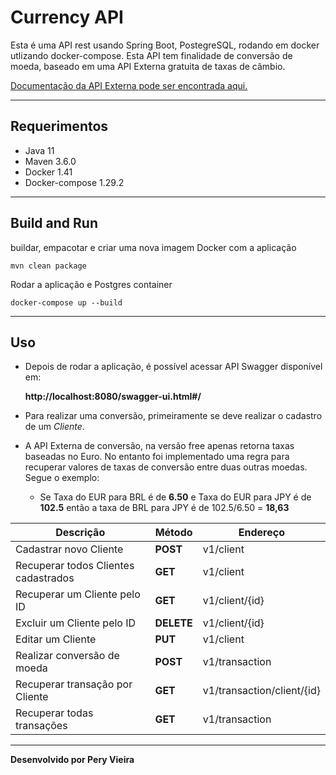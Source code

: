  # Currency API 
Esta é uma API rest usando Spring Boot, PostegreSQL, rodando em docker utlizando docker-compose.
Esta API tem finalidade de conversão de moeda, baseado em uma API Externa gratuita de taxas de câmbio.

[Documentação da API Externa pode ser encontrada aqui.](https://exchangeratesapi.io/documentation/)

---

## Requerimentos
- Java 11
- Maven 3.6.0
- Docker 1.41
- Docker-compose 1.29.2

---

##  Build and Run
buildar, empacotar e criar uma nova imagem Docker com a aplicação

```mvn clean package```

Rodar a aplicação e Postgres container

```docker-compose up --build```

---

## Uso
* Depois de rodar a aplicação, é possível acessar API Swagger disponível em:

    **http://localhost:8080/swagger-ui.html#/**
  
* Para realizar uma conversão, primeiramente se deve realizar o cadastro de um *Cliente*.

* A API Externa de conversão, na versão free apenas retorna taxas baseadas no Euro. No entanto foi implementado uma regra para recuperar valores de taxas de conversão entre duas outras moedas. Segue o exemplo:
  * Se Taxa do EUR para BRL é de **6.50** e Taxa do EUR para JPY é de **102.5** então a taxa de BRL para JPY é de 102.5/6.50 = **18,63** 

Descrição | Método | Endereço 
--- | --- | ---
Cadastrar novo Cliente | **POST** | v1/client
Recuperar todos Clientes cadastrados | **GET** | v1/client
Recuperar um Cliente pelo ID | **GET** | v1/client/{id}
Excluir um Cliente pelo ID | **DELETE** | v1/client/{id}
Editar um Cliente | **PUT**  | v1/client
Realizar conversão de moeda | **POST** | v1/transaction
Recuperar transação por Cliente | **GET** | v1/transaction/client/{id}
Recuperar todas transações | **GET** |v1/transaction


---


**Desenvolvido por Pery Vieira**



